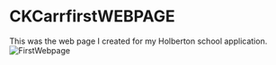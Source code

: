 # CKCarrfirstWEBPAGE
This was the web page I created for my Holberton school application. 
![FirstWebpage](https://ckcarr.github.io/CKCarrfirstWEBPAGE/)
